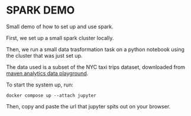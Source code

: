 # SPARK DEMO

Small demo of how to set up and use spark.

First, we set up a small spark cluster locally.

Then, we run a small data trasformation task on a python notebook using the cluster that was just set up.

The data used is a subset of the NYC taxi trips dataset, downloaded from [maven analytics data playground](https://mavenanalytics.io/data-playground).

To start the system up, run:
```
docker compose up --attach jupyter
```

Then, copy and paste the url that jupyter spits out on your browser.